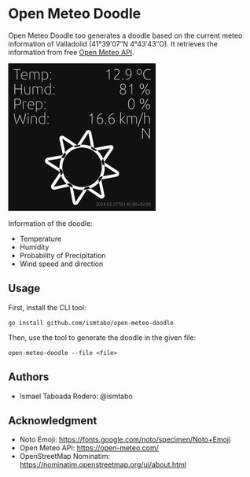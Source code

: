 # Open Meteo Doodle

Open Meteo Doodle too generates a doodle based on the current meteo information
of Valladolid (41°39′07″N 4°43′43″O). It retrieves the information from free
[Open Meteo API][open-meteo-api].

[open-meteo-api]: https://open-meteo.com/

![sample.png](/docs/imgs/sample.png)

Information of the doodle:

- Temperature
- Humidity
- Probability of Precipitation
- Wind speed and direction

## Usage

First, install the CLI tool:

```console
go install github.com/ismtabo/open-meteo-doodle
```

Then, use the tool to generate the doodle in the given file:

```console
open-meteo-doodle --file <file>
```

## Authors

- Ismael Taboada Rodero: @ismtabo

## Acknowledgment

- Noto Emoji: https://fonts.google.com/noto/specimen/Noto+Emoji
- Open Meteo API: https://open-meteo.com/
- OpenStreetMap Nominatim: https://nominatim.openstreetmap.org/ui/about.html
